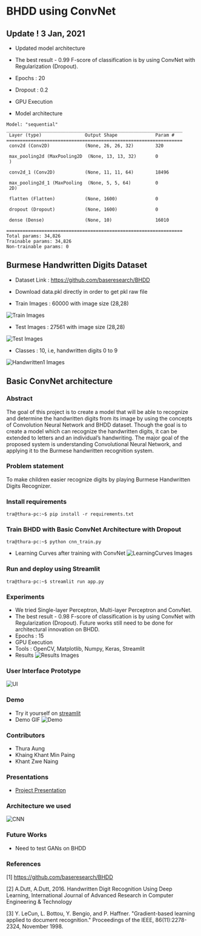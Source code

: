# BHDD using ConvNet

## Update ! 3 Jan, 2021
- Updated model architecture
- The best result - 0.99 F-score of classification is by using ConvNet with Regularization (Dropout). 
- Epochs : 20
- Dropout : 0.2
- GPU Execution

- Model architecture 
```
Model: "sequential"
_________________________________________________________________
 Layer (type)                Output Shape              Param #   
=================================================================
 conv2d (Conv2D)             (None, 26, 26, 32)        320       
                                                                 
 max_pooling2d (MaxPooling2D  (None, 13, 13, 32)       0         
 )                                                               
                                                                 
 conv2d_1 (Conv2D)           (None, 11, 11, 64)        18496     
                                                                 
 max_pooling2d_1 (MaxPooling  (None, 5, 5, 64)         0         
 2D)                                                             
                                                                 
 flatten (Flatten)           (None, 1600)              0         
                                                                 
 dropout (Dropout)           (None, 1600)              0         
                                                                 
 dense (Dense)               (None, 10)                16010     
                                                                 
=================================================================
Total params: 34,826
Trainable params: 34,826
Non-trainable params: 0
```

## Burmese Handwritten Digits Dataset
- Dataset Link : https://github.com/baseresearch/BHDD
- Download data.pkl directly in order to get pkl raw file

- Train Images : 60000 with image size (28,28)

![Train Images](Image/trainimgs.png)

- Test Images : 27561 with image size (28,28)

![Test Images](Image/testimg.png)

- Classes : 10, i.e, handwritten digits 0 to 9

![Handwritten1 Images](Image/no1.png)

## Basic ConvNet architecture

### Abstract
The goal of this project is to create a model that will be able to recognize and determine the handwritten digits from its image by using the concepts of Convolution Neural Network and BHDD dataset. Though the goal is to create a model which can recognize the handwritten digits, it can be extended to letters and an individual’s handwriting. The major goal of the proposed system is understanding Convolutional Neural Network, and applying it to the Burmese handwritten recognition system.

### Problem statement
To make children easier recognize digits by playing Burmese Handwritten Digits Recognizer.

### Install requirements
```{r, engine='bash', count_lines}
tra@thura-pc:~$ pip install -r requirements.txt
```

### Train BHDD with Basic ConvNet Architecture with Dropout
```{r, engine='bash', count_lines}
tra@thura-pc:~$ python cnn_train.py
```
- Learning Curves after training with ConvNet
![LearningCurves Images](Image/CnnTrain.png)

### Run and deploy using Streamlit 
```{r, engine='bash', count_lines}
tra@thura-pc:~$ streamlit run app.py
```
### Experiments 
- We tried Single-layer Perceptron, Multi-layer Perceptron and ConvNet.
- The best result - 0.98 F-score of classification is by using ConvNet with Regularization (Dropout). Future works still need to be done for architectural innovation on BHDD.
- Epochs : 15
- GPU Execution
- Tools : OpenCV, Matplotlib, Numpy, Keras, Streamlit
- Results
![Results Images](Image/Tables.png)

### User Interface Prototype
![UI](Image/ui.png)

### Demo 
- Try it yourself on [streamlit](https://share.streamlit.io/thuraaung1601/bhdd-using-streamlit/main/app.py)
- Demo GIF
![Demo](Image/Demo.gif)

### Contributors
- Thura Aung
- Khaing Khant Min Paing
- Khant Zwe Naing

### Presentations
- [Project Presentation](https://youtu.be/NFmexZ64Kdo)

### Architecture we used 
![CNN](Image/cnn.png)

### Future Works
- Need to test GANs on BHDD 

### References 
[1] https://github.com/baseresearch/BHDD

[2] A.Dutt, A.Dutt, 2016. Handwritten Digit Recognition Using Deep Learning, International Journal of Advanced Research in Computer Engineering & Technology

[3] Y. LeCun, L. Bottou, Y. Bengio, and P. Haffner. "Gradient-based learning applied to document recognition." Proceedings of the IEEE, 86(11):2278-2324, November 1998.
